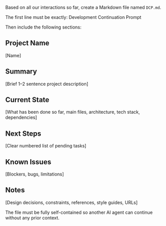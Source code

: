 Based on all our interactions so far, create a Markdown file named `DCP.md`.

The first line must be exactly:
Development Continuation Prompt

Then include the following sections:

## Project Name

[Name]

## Summary

[Brief 1–2 sentence project description]

## Current State

[What has been done so far, main files, architecture, tech stack, dependencies]

## Next Steps

[Clear numbered list of pending tasks]

## Known Issues

[Blockers, bugs, limitations]

## Notes

[Design decisions, constraints, references, style guides, URLs]

The file must be fully self-contained so another AI agent can continue without any prior context.
